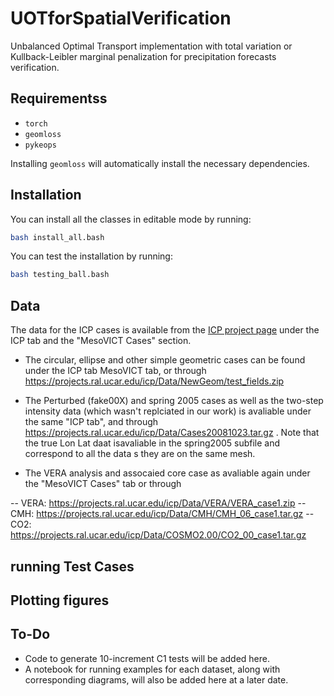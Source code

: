 # UOTforSpatialVerification

Unbalanced Optimal Transport implementation with total variation or Kullback-Leibler marginal penalization for precipitation forecasts verification.

## Requirementss
- `torch`
- `geomloss`
- `pykeops`

Installing `geomloss` will automatically install the necessary dependencies.

## Installation

You can install all the classes in editable mode by running:

```bash
bash install_all.bash
```

You can test the installation by running:

```bash
bash testing_ball.bash
```

## Data

The data for the ICP cases is available from the [ICP project page](https://projects.ral.ucar.edu/icp/) under the ICP tab and the "MesoVICT Cases" section.

- The circular, ellipse and other simple geometric cases can be found under the ICP tab MesoVICT tab, or through https://projects.ral.ucar.edu/icp/Data/NewGeom/test_fields.zip

- The Perturbed (fake00X) and spring 2005 cases as well as the two-step intensity data (which wasn't replciated in our work) is avaliable under the same "ICP tab", and through https://projects.ral.ucar.edu/icp/Data/Cases20081023.tar.gz . Note that the true Lon Lat daat isavaliable in the spring2005 subfile and correspond to all the data s they are on the same mesh.

- The VERA analysis and assocaied core case as avaliable again under the "MesoVICT Cases" tab or through 

-- VERA: https://projects.ral.ucar.edu/icp/Data/VERA/VERA_case1.zip
-- CMH: https://projects.ral.ucar.edu/icp/Data/CMH/CMH_06_case1.tar.gz
-- CO2: https://projects.ral.ucar.edu/icp/Data/COSMO2.00/CO2_00_case1.tar.gz

## running Test Cases

## Plotting figures


## To-Do

- Code to generate 10-increment C1 tests will be added here.
- A notebook for running examples for each dataset, along with corresponding diagrams, will also be added here at a later date.
